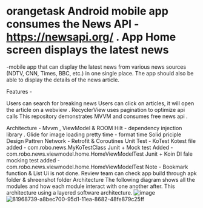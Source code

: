 # orangetask Android mobile app consumes the News API - https://newsapi.org/ . App Home screen displays the latest news

-mobile app that can display the latest news from various news sources (NDTV, CNN, Times, BBC, etc.) in one single place. The app should also be able to display the details of the news article.

Features -

Users can search for breaking news
Users can click on articles, it will open the article on a webview .
RecyclerView uses pagination to optimize api calls
This repository demonstrates MVVM and consumes free news api .

Architecture - Mvvm , ViewModel & ROOM
Hilt - dependency injection library .
Glide for image loading
pretty time - format time
Solid priciple
Design Pattren
Network - Retrofit & Coroutines
Unit Test - KoTest
Kotest file added - com.robo.news.MyKoTestClass Junit + Mock test Added - com.robo.news.viewmodel.home.HomeViewModelTest Junit + Koin DI fale mocking test added - com.robo.news.viewmodel.home.HomeViewModelTest
Note - Bookmark function & List Ui is not done. Review team can check app build through apk folder & shreenshot folder
Architecture
The following diagram shows all the modules and how each module interact with one another after. This architecture using a layered software architecture. 
![image](https://github.com/engmohamed22/orangetask/assets/28671182/81b8b751-37e0-41b7-b034-dd9514323271)
![81968739-a8bec700-95d1-11ea-8682-48fe879c25ff](https://github.com/engmohamed22/orangetask/assets/28671182/f373aa31-e4b7-4c39-a4a0-a14caf84e44b)

